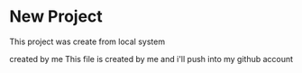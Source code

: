 # New Project
 This project was create from local system


 created by me 
 This file is created by me and i'll push into my github account
